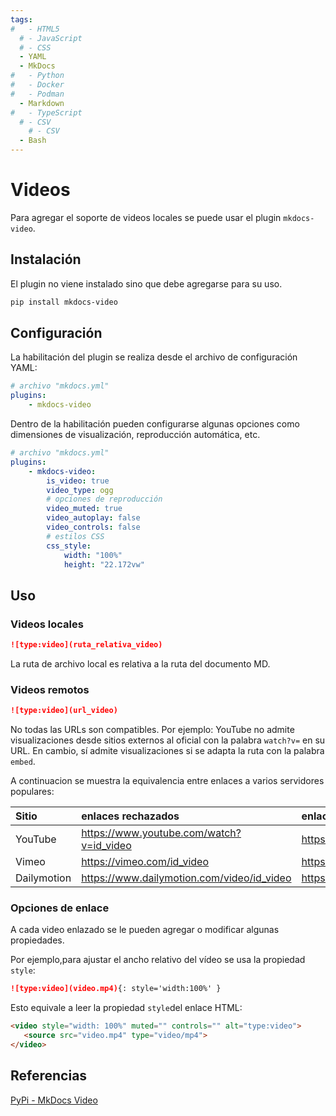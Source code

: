 ```yaml
---
tags:
#   - HTML5
  # - JavaScript
  # - CSS
  - YAML
  - MkDocs
#   - Python
#   - Docker
#   - Podman
  - Markdown
#   - TypeScript
  # - CSV
    # - CSV
  - Bash
---
```


# Videos






Para agregar el soporte de videos locales se puede usar el plugin `mkdocs-video`.


## Instalación


El plugin no viene instalado sino que debe agregarse para su uso.

``` bash title="Instalacion de plugin"
pip install mkdocs-video
```


## Configuración

La habilitación del plugin se realiza desde el archivo de configuración YAML:

``` yaml title="Habilitación básica"
# archivo "mkdocs.yml"
plugins:
    - mkdocs-video
```

Dentro de la habilitación pueden configurarse algunas opciones como dimensiones de visualización, reproducción automática, etc.


``` yaml title="Habilitación y configuración"
# archivo "mkdocs.yml"
plugins:
    - mkdocs-video:
        is_video: true
        video_type: ogg
        # opciones de reproducción
        video_muted: true
        video_autoplay: false
        video_controls: false
        # estilos CSS
        css_style:
            width: "100%"
            height: "22.172vw"
```


## Uso





### Videos locales


```md title="Video local"
![type:video](ruta_relativa_video)
```


La ruta de archivo local es relativa a la ruta del documento MD.



### Videos remotos


```md title="Video remoto"
![type:video](url_video)
```



No todas las URLs son compatibles. 
Por ejemplo: YouTube no admite visualizaciones desde sitios externos al oficial con la palabra `watch?v=` en su URL. 
En cambio, sí admite visualizaciones si se adapta la ruta con la palabra `embed`.

A continuacion se muestra la equivalencia entre enlaces a varios servidores populares:


|Sitio|enlaces rechazados |enlaces admitidos|
|:----|:---|:----|
|YouTube|https://www.youtube.com/watch?v=id_video|https://www.youtube.com/embed/id_video|
|Vimeo|https://vimeo.com/id_video|https://player.vimeo.com/video/id_video|
|Dailymotion|https://www.dailymotion.com/video/id_video|https://www.dailymotion.com/embed/video/id_video|


### Opciones de enlace


A cada video enlazado se le pueden agregar o modificar algunas propiedades.

Por ejemplo,para ajustar el ancho relativo del vídeo se usa la propiedad `style`:

```md title="Estilo - ancho relativo"
![type:video](video.mp4){: style='width:100%' }
```

Esto equivale a leer la propiedad `style`del enlace HTML:

``` html  title="Estilo - equivalente HTML"
<video style="width: 100%" muted="" controls="" alt="type:video">
   <source src="video.mp4" type="video/mp4">
</video>
```




## Referencias


[PyPi - MkDocs Video](https://pypi.org/project/mkdocs-video/)